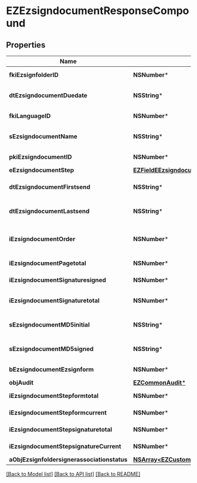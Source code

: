 # EZEzsigndocumentResponseCompound

## Properties
Name | Type | Description | Notes
------------ | ------------- | ------------- | -------------
**fkiEzsignfolderID** | **NSNumber*** | The unique ID of the Ezsignfolder | 
**dtEzsigndocumentDuedate** | **NSString*** | The maximum date and time at which the Ezsigndocument can be signed. | 
**fkiLanguageID** | **NSNumber*** | The unique ID of the Language.  Valid values:  |Value|Description| |-|-| |1|French| |2|English| | 
**sEzsigndocumentName** | **NSString*** | The name of the document that will be presented to Ezsignfoldersignerassociations | 
**pkiEzsigndocumentID** | **NSNumber*** | The unique ID of the Ezsigndocument | 
**eEzsigndocumentStep** | [**EZFieldEEzsigndocumentStep***](EZFieldEEzsigndocumentStep.md) |  | 
**dtEzsigndocumentFirstsend** | **NSString*** | The date and time when the Ezsigndocument was first sent. | [optional] 
**dtEzsigndocumentLastsend** | **NSString*** | The date and time when the Ezsigndocument was sent the last time. | [optional] 
**iEzsigndocumentOrder** | **NSNumber*** | The order in which the Ezsigndocument will be presented to the signatory in the Ezsignfolder. | 
**iEzsigndocumentPagetotal** | **NSNumber*** | The number of pages in the Ezsigndocument. | 
**iEzsigndocumentSignaturesigned** | **NSNumber*** | The number of signatures that were signed in the document. | 
**iEzsigndocumentSignaturetotal** | **NSNumber*** | The number of total signatures that were requested in the Ezsigndocument. | 
**sEzsigndocumentMD5initial** | **NSString*** | MD5 Hash of the initial PDF Document before signatures were applied to it. | 
**sEzsigndocumentMD5signed** | **NSString*** | MD5 Hash of the final PDF Document after all signatures were applied to it. | 
**bEzsigndocumentEzsignform** | **NSNumber*** | If the Ezsigndocument contains an Ezsignform or not | 
**objAudit** | [**EZCommonAudit***](EZCommonAudit.md) |  | 
**iEzsigndocumentStepformtotal** | **NSNumber*** | The total number of steps in the form filling phase | 
**iEzsigndocumentStepformcurrent** | **NSNumber*** | The current step in the form filling phase | 
**iEzsigndocumentStepsignaturetotal** | **NSNumber*** | The total number of steps in the signature filling phase | 
**iEzsigndocumentStepsignatureCurrent** | **NSNumber*** | The current step in the signature phase | 
**aObjEzsignfoldersignerassociationstatus** | [**NSArray&lt;EZCustomEzsignfoldersignerassociationstatusResponse&gt;***](EZCustomEzsignfoldersignerassociationstatusResponse.md) |  | 

[[Back to Model list]](../README.md#documentation-for-models) [[Back to API list]](../README.md#documentation-for-api-endpoints) [[Back to README]](../README.md)


